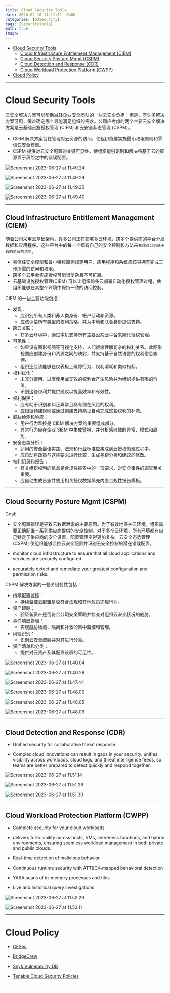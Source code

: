 ```yaml
---
title: Cloud Security Tools
date: 2020-02-10 11:11:11 -0400
categories: [02Security]
tags: [SecurityTools]
math: true
image:
---
```


- [Cloud Security Tools](#cloud-security-tools)
  - [Cloud Infrastructure Entitlement Management (CIEM)](#cloud-infrastructure-entitlement-management-ciem)
  - [Cloud Security Posture Mgmt (CSPM)](#cloud-security-posture-mgmt-cspm)
  - [Cloud Detection and Response (CDR)](#cloud-detection-and-response-cdr)
  - [Cloud Workload Protection Platform (CWPP)](#cloud-workload-protection-platform-cwpp)
- [Cloud Policy](#cloud-policy)

---

# Cloud Security Tools

云安全解决方案可以帮助减轻企业安全团队的一些云安全负担；但是，有许多解决方案可用，很难确定哪个最能满足组织的需求。公司应考虑的两个主要云安全解决方案是云基础设施授权管理 (CIEM) 和云安全状态管理 (CSPM)。

- CIEM 解决方案旨在管理对云资源的访问，使组织能够实施最小权限原则和零信任安全模型。
- CSPM 提供对云安全配置的关键可见性，使组织能够识别和解决将基于云的资源置于风险之中的错误配置。

![Screenshot 2023-06-27 at 11.49.24](/assets/img/Screenshot%202023-06-27%20at%2011.49.24.png)

![Screenshot 2023-06-27 at 11.49.29](/assets/img/Screenshot%202023-06-27%20at%2011.49.29.png)

![Screenshot 2023-06-27 at 11.49.35](/assets/img/Screenshot%202023-06-27%20at%2011.49.35.png)

![Screenshot 2023-06-27 at 11.49.40](/assets/img/Screenshot%202023-06-27%20at%2011.49.40.png)




---

## Cloud Infrastructure Entitlement Management (CIEM)

随着公司采用云基础架构，许多公司正在部署多云环境，跨多个提供商的平台分发数据和应用程序。这些平台中的每一个都有自己的安全控制和方法来`管理对公司基于云的资源的访问`。

- 零信任安全模型和最小特权原则规定用户、应用程序和系统应该只拥有完成工作所需的访问和权限。
- 跨多个云平台实施授权可能很复杂且不可扩展。
- 云基础设施授权管理(CIEM) 可以让组织跨多云部署自动化授权管理过程，使组织能够在其整个环境中保持一致的访问控制。

CIEM 的一些主要功能包括：
- 发现：
  - 应识别所有人类和非人类身份、帐户活动和资源。
  - 应该评估所有类型的权利策略，并为本地和联合身份提供支持。
- 跨云关联：
  - 在多云环境中，通过本机支持所有主要公共云平台来简化授权管理。
- 可见性：
  - 如果没有图形视图等可视化支持，人们很难理解复杂的权利关系。此图形视图应创建身份和资源之间的映射，并支持基于自然语言的权利信息查询。
  - 组织还应该能够在仪表板上跟踪行为、权利消耗和类似指标。
- 权利优化：
  - 未充分使用、过度使用或无效的权利会产生风险并为组织提供有限的价值。
  - 识别这些权利并提供建议以提高效率和有效性。
- 权利保护：
  - 应有助于识别和纠正异常且具有潜在风险的权利。
  - 应根据预建规则或通过创建支持票证自动完成这些权利的补救。
- 威胁检测和响应：
  - 用户行为监控是 CIEM 解决方案的重要组成部分。
  - 异常行为应在企业 SIEM 中生成警报，并分析感兴趣的异常、模式和趋势。
- 安全态势分析：
  - 适用的安全最佳实践、法规和行业标准应集成到云授权创建过程中。
  - 应自动将政策与这些要求进行比较，生成差距分析和建议的修改。
- 权利记录和报告：
  - 有关组织权利的信息是合规性报告中的一项要求，对安全事件的调查至关重要。
  - 应自动生成日志并使用相关授权数据填充内置合规性报告模板。

---

## Cloud Security Posture Mgmt (CSPM)

Goal:

- 安全配置错误是导致云数据泄露的主要原因。为了有效地保护云环境，组织需要正确配置一系列供应商提供的安全控制。对于多个云环境，所有环境都有自己特定于供应商的安全设置，配置管理变得更加复杂。云安全态势管理(CSPM) 使组织能够监控云安全配置并识别云安全控制的潜在错误配置。

- monitor cloud infrastructure to ensure that all cloud applications and services are securely configured.

- accurately detect and remediate your greatest configuration and permission risks.

CSPM 解决方案的一些关键特性包括：
- 持续配置监控：
  - 持续监控云配置是否符合法规和其他政策违规行为。
- 资产跟踪：
    - 验证新资产是否符合公司安全策略并检查对组织云安全状况的威胁。
- 事件响应管理：
  - 实现威胁检测、隔离和补救的集中监控和管理。
- 风险识别：
  - 识别云安全威胁并对其进行分类。
- 资产清单和分类：
  - 提供对云资产及其配置设置的可见性。


![Screenshot 2023-06-27 at 11.40.04](/assets/img/Screenshot%202023-06-27%20at%2011.40.04.png)

![Screenshot 2023-06-27 at 11.40.29](/assets/img/Screenshot%202023-06-27%20at%2011.40.29.png)

![Screenshot 2023-06-27 at 11.47.44](/assets/img/Screenshot%202023-06-27%20at%2011.47.44.png)

![Screenshot 2023-06-27 at 11.48.00](/assets/img/Screenshot%202023-06-27%20at%2011.48.00.png)

![Screenshot 2023-06-27 at 11.48.05](/assets/img/Screenshot%202023-06-27%20at%2011.48.05.png)

![Screenshot 2023-06-27 at 11.48.09](/assets/img/Screenshot%202023-06-27%20at%2011.48.09.png)


---


## Cloud Detection and Response (CDR)

- Unified security for collaborative threat response

- Complex cloud innovations can result in gaps in your security. unifies visibility across workloads, cloud logs, and threat intelligence feeds, so teams are better prepared to detect quickly and respond together.

![Screenshot 2023-06-27 at 11.51.14](/assets/img/Screenshot%202023-06-27%20at%2011.51.14.png)

![Screenshot 2023-06-27 at 11.51.26](/assets/img/Screenshot%202023-06-27%20at%2011.51.26.png)

![Screenshot 2023-06-27 at 11.51.30](/assets/img/Screenshot%202023-06-27%20at%2011.51.30.png)


---

## Cloud Workload Protection Platform (CWPP)

- Complete security for your cloud workloads

- delivers full visibility across hosts, VMs, serverless functions, and hybrid environments, ensuring seamless workload management in both private and public clouds.


- Real-time detection of malicious behavior

- Continuous runtime security with ATT&CK-mapped behavioral detection

- YARA scans of in-memory processes and files

- Live and historical query investigations


![Screenshot 2023-06-27 at 11.52.29](/assets/img/Screenshot%202023-06-27%20at%2011.52.29.png)

![Screenshot 2023-06-27 at 11.53.11](/assets/img/Screenshot%202023-06-27%20at%2011.53.11.png)

---

# Cloud Policy

- [CFSec](https://aquasecurity.github.io/cfsec/v0.3.2/checks/ecs/enable-in-transit-encryption/)

- [BridgeCrew](https://docs.bridgecrew.io/docs/bc_aws_general_39)

- [Snyk Vulnerability DB](https://security.snyk.io/rules/cloud/aws/elasticsearch)

- [Tenable Cloud Security Policies](https://www.tenable.com/policies/cloud-security/search?q=OpenSearch&sort=&page=1)



.
